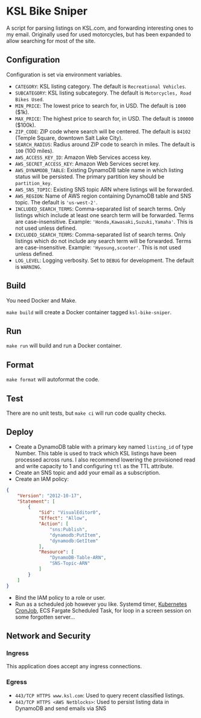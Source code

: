 # KSL Bike Sniper

A script for parsing listings on KSL.com, and forwarding interesting ones to my
email. Originally used for used motorcycles, but has been expanded to allow
searching for most of the site.

## Configuration

Configuration is set via environment variables.

- `CATEGORY`: KSL listing category. The default is `Recreational Vehicles`.
- `SUBCATEGORY`: KSL listing subcategory. The default is `Motorcycles, Road Bikes Used`.
- `MIN_PRICE`: The lowest price to search for, in USD. The default is `1000` ($1k).
- `MAX_PRICE`: The highest price to search for, in USD. The default is `100000` ($100k).
- `ZIP_CODE`: ZIP code where search will be centered. The default is `84102` (Temple Square, downtown Salt Lake City).
- `SEARCH_RADIUS`: Radius around ZIP code to search in miles. The default is `100` (100 miles).
- `AWS_ACCESS_KEY_ID`: Amazon Web Services access key.
- `AWS_SECRET_ACCESS_KEY`: Amazon Web Services secret key.
- `AWS_DYNAMODB_TABLE`: Existing DynamoDB table name in which listing status will be persisted. The primary partition key should be `partition_key`.
- `AWS_SNS_TOPIC`: Existing SNS topic ARN where listings will be forwarded.
- `AWS_REGION`: Name of AWS region containing DynamoDB table and SNS topic. The default is `'us-west-2'`.
- `INCLUDED_SEARCH_TERMS`: Comma-separated list of search terms. Only listings which include at least one search term will be forwarded. Terms are case-insensitive. Example: `'Honda,Kawasaki,Suzuki,Yamaha'`. This is not used unless defined.
- `EXCLUDED_SEARCH_TERMS`: Comma-separated list of search terms. Only listings which do not include any search term will be forwarded. Terms are case-insensitive. Example: `'Hyosung,scooter'`. This is not used unless defined.
- `LOG_LEVEL`: Logging verbosity. Set to `DEBUG` for development. The default is `WARNING`.

## Build

You need Docker and Make.

`make build` will create a Docker container tagged `ksl-bike-sniper`.

## Run

`make run` will build and run a Docker container.

## Format

`make format` will autoformat the code.

## Test

There are no unit tests, but `make ci` will run code quality checks.

## Deploy

- Create a DynamoDB table with a primary key named `listing_id` of type Number. This table is used to track which KSL listings have been processed across runs. I also recommend lowering the provisioned read and write capacity to 1 and configuring `ttl` as the TTL attribute.
- Create an SNS topic and add your email as a subscription.
- Create an IAM policy:

```json
{
    "Version": "2012-10-17",
    "Statement": [
        {
            "Sid": "VisualEditor0",
            "Effect": "Allow",
            "Action": [
                "sns:Publish",
                "dynamodb:PutItem",
                "dynamodb:GetItem"
            ],
            "Resource": [
                "DynamoDB-Table-ARN",
                "SNS-Topic-ARN"
            ]
        }
    ]
}
```

- Bind the IAM policy to a role or user.
- Run as a scheduled job however you like. Systemd timer, [Kubernetes CronJob](deploy/kubernetes), ECS Fargate Scheduled Task, for loop in a screen session on some forgotten server...

## Network and Security

### Ingress 

This application does accept any ingress connections.

### Egress

- `443/TCP HTTPS www.ksl.com`: Used to query recent classified listings.
- `443/TCP HTTPS <AWS Netblocks>`: Used to persist listing data in DynamoDB and send emails via SNS
